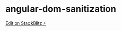 # angular-dom-sanitization

[Edit on StackBlitz ⚡️](https://stackblitz.com/edit/angular-dom-sanitization)